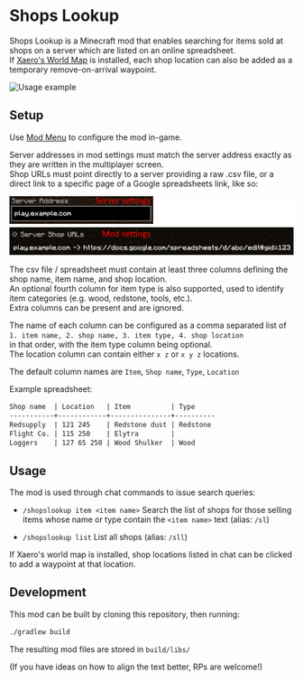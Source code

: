 # Shops Lookup

Shops Lookup is a Minecraft mod that enables searching for items sold at shops on a server which are listed on an online spreadsheet.<br>
If [Xaero's World Map](https://legacy.curseforge.com/minecraft/mc-mods/xaeros-world-map) is installed, each shop location can also be added as a temporary remove-on-arrival waypoint. 

![Usage example](/images/usage_example.gif)

## Setup
Use [Mod Menu](https://modrinth.com/mod/modmenu) to configure the mod in-game.

Server addresses in mod settings must match the server address exactly as they are written in the multiplayer screen.<br>
Shop URLs must point directly to a server providing a raw .csv file, or a direct link to a specific page of a Google spreadsheets link, like so:

![Server address and shop URL setup](/images/server_address_setup.png)

The csv file / spreadsheet must contain at least three columns defining the shop name, item name, and shop location.<br>
An optional fourth column for item type is also supported, used to identify item categories (e.g. wood, redstone, tools, etc.).<br>
Extra columns can be present and are ignored.

The name of each column can be configured as a comma separated list of<br>
`1. item name, 2. shop name, 3. item type, 4. shop location`<br>
in that order, with the item type column being optional.<br>
The location column can contain either `x z` or `x y z` locations.

The default column names are `Item`, `Shop name`, `Type`, `Location`

Example spreadsheet:
```
Shop name  | Location   | Item          | Type
-----------+------------+---------------+----------
Redsupply  | 121 245    | Redstone dust | Redstone
Flight Co. | 115 250    | Elytra        | 
Loggers    | 127 65 250 | Wood Shulker  | Wood
```

## Usage

The mod is used through chat commands to issue search queries: 

- `/shopslookup item <item name>`  Search the list of shops for those selling items whose name or type contain the `<item name>` text (alias: `/sl`)

- `/shopslookup list` List all shops (alias: `/sll`)

If Xaero's world map is installed, shop locations listed in chat can be clicked to add a waypoint at that location.

## Development

This mod can be built by cloning this repository, then running:

```sh
./gradlew build
```

The resulting mod files are stored in `build/libs/`

(If you have ideas on how to align the text better, RPs are welcome!)
